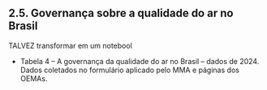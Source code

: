 ## 2.5. Governança sobre a qualidade do ar no Brasil
TALVEZ transformar em um notebool
* Tabela 4 – A governança da qualidade do ar no Brasil – dados de 2024. Dados coletados no formulário aplicado pelo MMA e páginas dos OEMAs.
